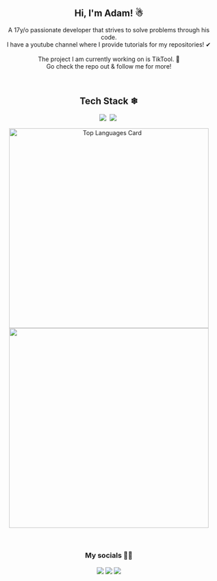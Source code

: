 <h2 align="center">Hi, I'm Adam! ☃</h2>
<div align="center">
<p>A 17y/o passionate developer that strives to solve problems through his code.<br>I have a youtube channel where I provide tutorials for my repositories! ✔<br><br>The project I am currently working on is TikTool. 🤳 <br>Go check the repo out & follow me for more! 
  
</p><br>
</div>
<h2 align="center">Tech Stack ❄</h2>
<div align="center">

<img src="https://img.shields.io/badge/Selenium-43B02A?logo=selenium&logoColor=fff?">&nbsp;
<img src="https://img.shields.io/badge/Python-3776AB?logo=python&logoColor=fff">&nbsp;
</div>

<p align="center">
  <img src="https://github-readme-stats.vercel.app/api?username=ADAmbankz&theme=dark&show_icons=true&hide_border=false&count_private=true" alt="Top Languages Card" width=466><br>
  <img src="https://github-readme-streak-stats.herokuapp.com/?user=ADAmbankz&theme=dark&hide_border=false" width=466>
</p>

<br>
<h3 align="center">My socials 😶‍🌫️</h3>
<p align="center">
<a href="https://www.youtube.com/@AdamBielatAmorim" target="blank"><img align="center" src="https://img.shields.io/badge/YouTube-%23FF0000.svg?logo=YouTube&logoColor=white"/></a>
<a href="https://discord.gg/DWNYCeXW8D" target="blank"><img align="center" src="https://img.shields.io/badge/Discord-%235865F2.svg?&logo=discord&logoColor=white"/></a>
<a href="t.me/didjdjsjdkf" target="blank"><img align="center" src="https://img.shields.io/badge/Telegram-2CA5E0?logo=telegram&logoColor=white"/></a>
</p>


